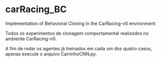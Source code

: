 # carRacing_BC
Implementation of Behavioral Cloning in the CarRacing-v0 environment

Todos os experimentos de clonagem comportamental realizados no ambiente CarRacing-v0.

A fim de rodar os agentes já treinados em cada um dos quatro casos, apenas execute o arquivo CarrinhoCNN.py.
